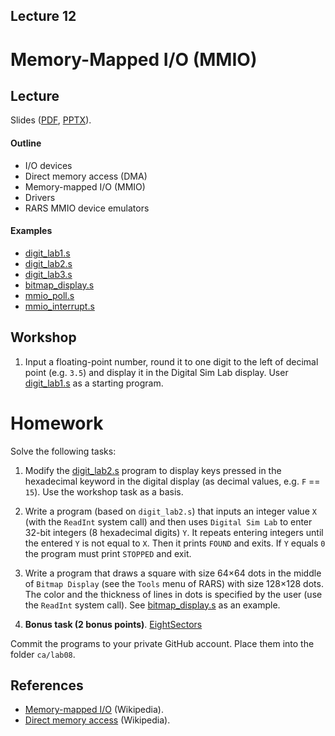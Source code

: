 Lecture 12
---

# Memory-Mapped I/O (MMIO)

## Lecture

Slides ([PDF](CA_Lecture_12.pdf), [PPTX](CA_Lecture_12.pptx)).

#### Outline

* I/O devices
* Direct memory access (DMA)
* Memory-mapped I/O (MMIO)
* Drivers
* RARS MMIO device emulators

#### Examples

* [digit_lab1.s](digit_lab1.s)
* [digit_lab2.s](digit_lab2.s)
* [digit_lab3.s](digit_lab3.s)
* [bitmap_display.s](bitmap_display.s)
* [mmio_poll.s](mmio_poll.s)
* [mmio_interrupt.s](mmio_interrupt.s)

## Workshop

1. Input a floating-point number, round it to one digit to the left of decimal point (e.g. `3.5`)
   and display it in the Digital Sim Lab display.
   User [digit_lab1.s](digit_lab2.s) as a starting program.

# Homework

Solve the following tasks:

1. Modify the [digit_lab2.s](digit_lab2.s) program
   to display keys pressed in the hexadecimal keyword in the digital display (as decimal values, e.g. `F` == `15`).
   Use the workshop task as a basis.

2. Write a program (based on `digit_lab2.s`) that inputs an integer value `X` (with the `ReadInt` system call)
   and then uses `Digital Sim Lab` to enter 32-bit integers (8 hexadecimal digits) `Y`.
   It repeats entering integers until the entered `Y` is not equal to `X`. Then it prints `FOUND` and exits.
   If `Y` equals `0` the program must print `STOPPED` and exit.

3. Write a program that draws a square with size 64×64 dots in the middle of `Bitmap Display`
   (see the `Tools` menu of RARS) with size 128×128 dots.
   The color and the thickness of lines in dots is specified by the user (use the `ReadInt` system call).
   See [bitmap_display.s](bitmap_display.s) as an example.

3. __Bonus task (2 bonus points)__. [EightSectors](../Tasks/homeworks.md#eightsectors)

Commit the programs to your private GitHub account. Place them into the folder `ca/lab08`.

## References

* [Memory-mapped I/O](https://en.wikipedia.org/wiki/Memory-mapped_I/O) (Wikipedia).
* [Direct memory access](https://en.wikipedia.org/wiki/Direct_memory_access) (Wikipedia).
